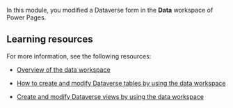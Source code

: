 In this module, you modified a Dataverse form in the **Data** workspace of Power Pages. 

## Learning resources
For more information, see the following resources:

- [Overview of the data workspace](/power-pages/getting-started/use-data-workspace/?azure-portal=true)

- [How to create and modify Dataverse tables by using the data workspace](/power-pages/configure/data-workspace-tables/?azure-portal=true)

- [Create and modify Dataverse views by using the data workspace](/power-pages/configure/data-workspace-views/?azure-portal=true)
